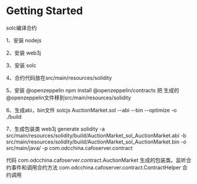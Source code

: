 # Getting Started

solc编译合约

1、安装 nodejs

2、安装 web3j

3、安装 solc

4、合约代码放在src/main/resources/solidity

5、安装 @openzeppelin
npm install @openzeppelin/contracts
把 生成的@openzeppelin文件移到src/main/resources/solidity

6、生成abi，bin文件
solcjs AuctionMarket.sol --abi --bin --optimize -o ./build

7、生成包装类
web3j generate solidity -a src/main/resources/solidity/build/AuctionMarket_sol_AuctionMarket.abi -b src/main/resources/solidity/build/AuctionMarket_sol_AuctionMarket.bin -o src/main/java/ -p com.odcchina.cafoserver.contract



代码 com.odcchina.cafoserver.contract.AuctionMarket 生成的包装类。监听合约事件和调用合约方法
com.odcchina.cafoserver.contract.ContractHelper  合约调用
